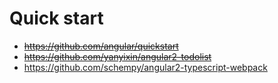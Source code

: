 # Quick start

* ~~https://github.com/angular/quickstart~~
* ~~https://github.com/yanyixin/angular2-todolist~~
* https://github.com/schempy/angular2-typescript-webpack
